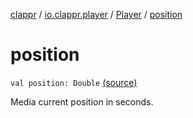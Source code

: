 [clappr](../../index.md) / [io.clappr.player](../index.md) / [Player](index.md) / [position](.)

# position

`val position: Double` [(source)](https://github.com/clappr/clappr-android/tree/dev/clappr/src/main/kotlin/io/clappr/player/Player.kt#L97)

Media current position in seconds.

